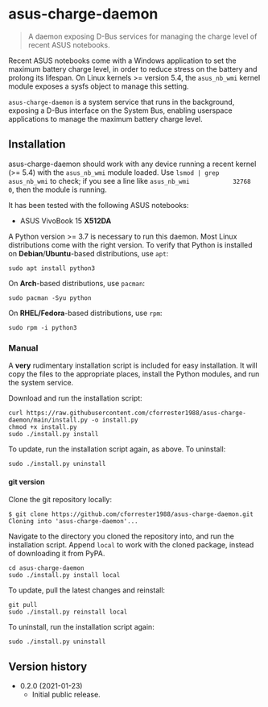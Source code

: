 # asus-charge-daemon

> A daemon exposing D-Bus services for managing the charge level of recent
ASUS notebooks.

Recent ASUS notebooks come with a Windows application to set the maximum battery
charge level, in order to reduce stress on the battery and prolong its lifespan. On
Linux kernels >= version 5.4, the ```asus_nb_wmi``` kernel module exposes a sysfs object to manage this setting.

```asus-charge-daemon``` is a system service that runs in the background, exposing a D-Bus interface on the System Bus, enabling userspace applications to manage the maximum battery charge level.

## Installation

asus-charge-daemon should work with any device running a recent kernel (>= 5.4) with the ```asus_nb_wmi``` module loaded. Use ```lsmod | grep asus_nb_wmi``` to check; if you see a line like ```asus_nb_wmi            32768  0```, then the module is running.

It has been tested with the following ASUS notebooks:

- ASUS VivoBook 15 **X512DA**

A Python version >= 3.7 is necessary to run this daemon. Most Linux distributions come with the right version. To verify that Python is installed on **Debian**/**Ubuntu**-based distributions, use ```apt```:

```console
sudo apt install python3
```

On **Arch**-based distributions, use ```pacman```:

```console
sudo pacman -Syu python
```

On **RHEL/Fedora**-based distributions, use ```rpm```:

```console
sudo rpm -i python3
```

### Manual

A **very** rudimentary installation script is included for easy installation. It will copy the files to the appropriate places, install the Python modules, and run the system service.

Download and run the installation script:

```console
curl https://raw.githubusercontent.com/cforrester1988/asus-charge-daemon/main/install.py -o install.py
chmod +x install.py
sudo ./install.py install
```

To update, run the installation script again, as above. To uninstall:

```console
sudo ./install.py uninstall
```

#### git version

Clone the git repository locally:

```console
$ git clone https://github.com/cforrester1988/asus-charge-daemon.git
Cloning into 'asus-charge-daemon'...
```

Navigate to the directory you cloned the repository into, and run the installation script. Append ```local``` to work with the cloned package, instead of downloading it from PyPA.

```console
cd asus-charge-daemon
sudo ./install.py install local
```

To update, pull the latest changes and reinstall:

```console
git pull
sudo ./install.py reinstall local
```

To uninstall, run the installation script again:

```console
sudo ./install.py uninstall
```

## Version history

- 0.2.0 (2021-01-23)
  - Initial public release.
